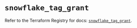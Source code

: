 # `snowflake_tag_grant`

Refer to the Terraform Registry for docs: [`snowflake_tag_grant`](https://registry.terraform.io/providers/snowflake-labs/snowflake/0.88.0/docs/resources/tag_grant).
